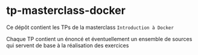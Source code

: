 # tp-masterclass-docker

Ce dépôt contient les TPs de la masterclass `Introduction à Docker`

Chaque TP contient un énoncé et éventuellement un ensemble de sources qui servent de base à la réalisation des exercices